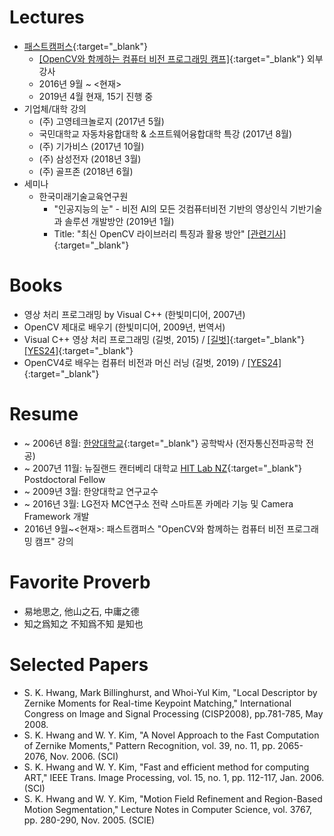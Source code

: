# Lectures

* [패스트캠퍼스](https://www.fastcampus.co.kr/){:target="_blank"}
    * [[OpenCV와 함께하는 컴퓨터 비전 프로그래밍 캠프]](https://www.fastcampus.co.kr/dev_camp_cvocv/){:target="_blank"} 외부 강사
    * 2016년 9월 ~ <현재>
    * 2019년 4월 현재, 15기 진행 중
* 기업체/대학 강의
    * (주) 고영테크놀로지 (2017년 5월)
    * 국민대학교 자동차융합대학 & 소프트웨어융합대학 특강 (2017년 8월)
    * (주) 기가비스 (2017년 10월)
    * (주) 삼성전자 (2018년 3월)
    * (주) 골프존 (2018년 6월)
* 세미나
    * 한국미래기술교육연구원
        * "인공지능의 눈" - 비전 AI의 모든 것컴퓨터비전 기반의 영상인식 기반기술과 솔루션 개발방안 (2019년 1월) 
        * Title: "최신 OpenCV 라이브러리 특징과 활용 방안" [[관련기사]](http://www.kidd.co.kr/news/206743){:target="_blank"}

# Books

* 영상 처리 프로그래밍 by Visual C++ (한빛미디어, 2007년)
* OpenCV 제대로 배우기 (한빛미디어, 2009년, 번역서)
* Visual C++ 영상 처리 프로그래밍 (길벗, 2015) / [[길벗]](https://www.gilbut.co.kr/book/view?bookcode=BN001382){:target="_blank"} [[YES24]](http://www.yes24.com/Product/goods/23512691){:target="_blank"}
* OpenCV4로 배우는 컴퓨터 비전과 머신 러닝 (길벗, 2019) / [[YES24]](http://www.yes24.com/Product/Goods/71829618){:target="_blank"}

# Resume

* ~ 2006년 8월: [한양대학교](https://www.hanyang.ac.kr/){:target="_blank"} 공학박사 (전자통신전파공학 전공)
* ~ 2007년 11월: 뉴질랜드 캔터베리 대학교 [HIT Lab NZ](https://www.hitlabnz.org/){:target="_blank"} Postdoctoral Fellow
* ~ 2009년 3월: 한양대학교 연구교수
* ~ 2016년 3월: LG전자 MC연구소 전략 스마트폰 카메라 기능 및 Camera Framework 개발
* 2016년 9월~<현재>: 패스트캠퍼스 "OpenCV와 함께하는 컴퓨터 비전 프로그래밍 캠프" 강의

# Favorite Proverb

* 易地思之, 他山之石, 中庸之德
* 知之爲知之 不知爲不知 是知也

# Selected Papers

* S. K. Hwang, Mark Billinghurst, and Whoi-Yul Kim, "Local Descriptor by Zernike Moments for Real-time Keypoint Matching," International Congress on Image and Signal Processing (CISP2008), pp.781-785, May 2008.
* S. K. Hwang and W. Y. Kim, "A Novel Approach to the Fast Computation of Zernike Moments," Pattern Recognition, vol. 39, no. 11, pp. 2065-2076, Nov. 2006. (SCI)
* S. K. Hwang and W. Y. Kim, "Fast and efficient method for computing ART," IEEE Trans. Image Processing, vol. 15, no. 1, pp. 112-117, Jan. 2006. (SCI)
* S. K. Hwang and W. Y. Kim, "Motion Field Refinement and Region-Based Motion Segmentation," Lecture Notes in Computer Science, vol. 3767, pp. 280-290, Nov. 2005. (SCIE)
